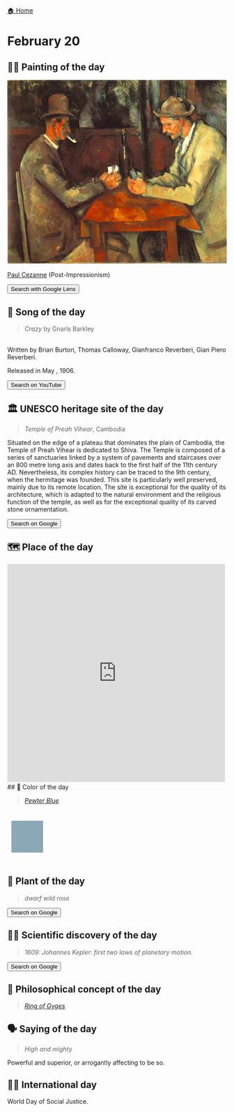 
[🏠 Home](../../index.md)

# February 20

## 🧑‍🎨 Painting of the day

<img width="600" src="../img/Paul_Cezanne_8.jpg">

[Paul Cezanne](https://en.wikipedia.org/wiki/Paul_Cézanne) (Post-Impressionism)

<button class="btn btn-success"
onclick=" window.open('https://lens.google.com/uploadbyurl?url=https://iretes.github.io/one-a-day/data/img/Paul_Cezanne_8.jpg','_blank')">
Search with Google Lens
</button>

## 🎼 Song of the day

> *Crazy*
by Gnarls Barkley

<br />Written by Brian Burton, Thomas Calloway, Gianfranco Reverberi, Gian Piero Reverberi.

Released in May , 1906.

<button class="btn btn-success"
onclick=" window.open('http://www.youtube.com/search?q=Crazy by Gnarls Barkley','_blank')">
Search on YouTube
</button>

## 🏛️ UNESCO heritage site of the day

> *Temple of Preah Vihear*, Cambodia

<p>Situated on the edge of a plateau that dominates the plain of Cambodia, the Temple of Preah Vihear is dedicated to Shiva. The Temple is composed of a series of sanctuaries linked by a system of pavements and staircases over an 800 metre long axis and dates back to the first half of the 11th century AD. Nevertheless, its complex history can be traced to the 9th century, when the hermitage was founded. This site is particularly well preserved, mainly due to its remote location. The site is exceptional for the quality of its architecture, which is adapted to the natural environment and the religious function of the temple, as well as for the exceptional quality of its carved stone ornamentation.</p>

<button class="btn btn-success"
onclick=" window.open('http://www.google.com/search?q=Temple of Preah Vihear','_blank')">
Search on Google
</button>

## 🗺️ Place of the day

<iframe
src="https://www.mapcrunch.com"
name="mapcrunch"
width="500"
height="500"
allowTransparency="true"
scrolling="no"
frameborder="0"
>
</iframe>
## 🎨 Color of the day

> *[Pewter Blue](https://en.wikipedia.org/wiki/List_of_Crayola_crayon_colors#Silver_Swirls)*

<div style="color:#8BA8B7; font-size: 100px;">&#9632;</div>

## 🌿 Plant of the day

> *dwarf wild rose*

<button class="btn btn-success"
onclick=" window.open('http://www.google.com/search?q=dwarf wild rose','_blank')">
Search on Google
</button>

## 🧑‍🔬 Scientific discovery of the day

> *1609: Johannes Kepler: first two laws of planetary motion.*

<button class="btn btn-success"
onclick=" window.open('http://www.google.com/search?q=1609: Johannes Kepler: first two laws of planetary motion.','_blank')"> 
Search on Google
</button>

## 💭 Philosophical concept of the day

> *[Ring of Gyges](https://en.wikipedia.org/wiki/Ring_of_Gyges)*

## 🗣️ Saying of the day

> *High and mighty*

Powerful and superior, or arrogantly affecting to be so.

## 🏳️‍🌈 International day

World Day of Social Justice.